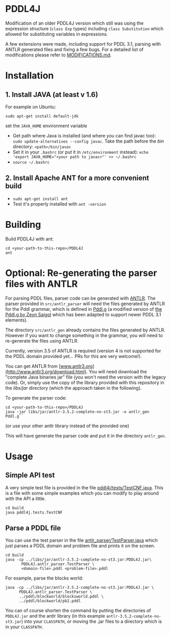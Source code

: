 # PDDL4J

Modification of an older PDDL4J version which still was using the expression structure (``class Exp`` types)
including ``class Substitution`` which allowed for substituting variables in expressions.

A few extensions were made, including support for PDDL 3.1, parsing with ANTLR generated files
and fixing a few bugs. For a detailed list of modifications please refer to [MODIFICATIONS.md](MODIFICATIONS.md).

# Installation

## 1. Install JAVA (at least v 1.6)

For example on Ubuntu:

``sudo apt-get install default-jdk``

set the ``JAVA_HOME`` environment variable

- Get path where Java is installed (and where you can find javac too): ``sudo update-alternatives --config javac``. Take the path before the *bin* directory: ``<path>/bin/javac``
- Set it in your ``.bashrc`` (or put it in ``/etc/environment`` instead): ``echo 'export JAVA_HOME="<your path to javac>"' >> ~/.bashrc``
- ``source ~/.bashrc``

## 2. Install Apache ANT for a more convenient build

- ``sudo apt-get install ant``
- Test it's properly installed with ``ant -version``

# Building

Build PDDL4J with ant:

```
cd <your-path-to-this-repo>/PDDL4J
ant
```


# Optional: Re-generating the parser files with ANTLR

For parsing PDDL files, parser code can be generated
with [ANTLR](https://github.com/antlr/).
The parser provided in ``src/antlr_parser`` will need the files generated by ANTLR for
the Pddl grammar, which is defined in [Pddl.g](Pddl.g)
(a modified version of
[the Pddl.g by Zeyn Saigol](https://github.com/antlr/grammars-v3/blob/master/pddl/Pddl.g)
which has been adapted to support newer PDDL 3.1 elements).

The directory ``src/antlr_gen`` already contains the files generated
by ANTLR. However if you want to change something in the grammar, you will need
to re-generate the files using ANTLR.

Currently, version 3.5 of ANTLR is required
(version 4 is not supported for the PDDL domain provided yet... PRs for this are very welcome!).

You can get ANTLR from [www.antlr3.org](http://www.antlr3.org/download.html).
You will need download the "complete Java binaries jar" file
(you won't need the version with the legacy code).
Or, simply use the copy of the library provided with this repository
in the *libs/jar* directory (which the approach taken in the following).


To generate the parser code:

```
cd <your-path-to-this-repo>/PDDL4J
java -jar libs/jar/antlr-3.5.2-complete-no-st3.jar -o antlr_gen Pddl.g``
```

(or use your other antlr library instead of the provided one)

This will have generate the parser code and put it in the directory ``antlr_gen``.


# Usage

## Simple API test

A very simple test file is provided in the file [pddl4j/tests/TestCNF.java](src/pddl4j/tests/TestCNF.java).
This is a file with some simple examples which you can modify to play around with the API a little.

```
cd build
java pddl4j.tests.TestCNF
```


## Parse a PDDL file

You can use the test parser in the file [antlr_parser/TestParser.java](src/antlr_parser/TestParser.java) which
just parses a PDDL domain and problem file and prints it on the screen.


```
cd build
java -cp ../libs/jar/antlr-3.5.2-complete-no-st3.jar:PDDL4J.jar\
       PDDL4J.antlr_parser.TestParser \
       <domain-file>.pddl <problem-file>.pddl
```

For example, parse the blocks world:

```
java -cp ../libs/jar/antlr-3.5.2-complete-no-st3.jar:PDDL4J.jar \
      PDDL4J.antlr_parser.TestParser \
      ../pddl/blockworld/blocksworld.pddl \
      ../pddl/blockworld/pb2.pddl
```

You can of course shorten the command by putting the directories of ``PDDL4J.jar`` and the
antlr library (in this example ``antlr-3.5.2-complete-no-st3.jar``) into your ``CLASSPATH``,
or moving the .jar files to a directory which is in your ``CLASSPATH``.
